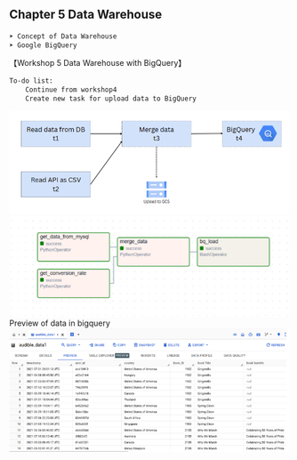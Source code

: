 ## Chapter 5 Data Warehouse
    ➤ Concept of Data Warehouse
    ➤ Google BigQuery

【Workshop 5 Data Warehouse with BigQuery】

    To-do list:
        Continue from workshop4
        Create new task for upload data to BigQuery

![alt text](pic/image-3.png)
![alt text](pic/image-4.png)
Preview of data in bigquery
![alt text](pic/image-5.png)